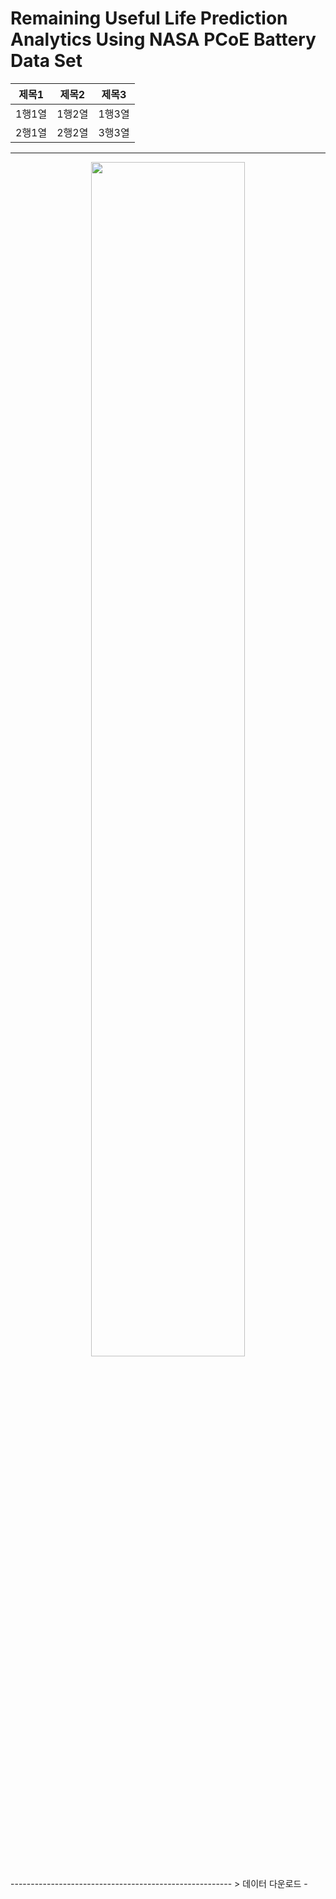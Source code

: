 # Remaining Useful Life Prediction Analytics Using NASA PCoE Battery Data Set

   제목1 | 제목2 | 제목3
   ------|------|-----
   1행1열|1행2열|1행3열
   2행1열|2행2열|3행3열

-------------------------------------------------------
<p align="center"><img src="https://user-images.githubusercontent.com/88306533/128735382-30fec59a-fcb7-4763-9f89-46c658035fa5.png" width="70%" height="70%"></img></p>
-------------------------------------------------------
> 데이터 다운로드
- <https://ti.arc.nasa.gov/tech/dash/groups/pcoe/prognostic-data-repository/>
